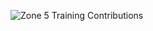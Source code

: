 ![Zone 5 Training Contributions](https://hadge-axcb0g4pt-anhagapes-projects.vercel.app/api/zone5-contributions?username=anhsrepo&theme=light)